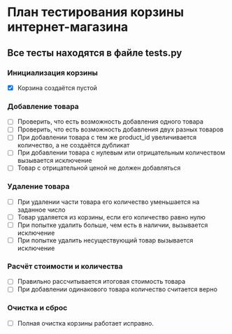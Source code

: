 # План тестирования корзины интернет-магазина

## Все тесты находятся в файле tests.py
### Инициализация корзины
- [x] Корзина создаётся пустой

### Добавление товара
- [ ] Проверить, что есть возможность добавления одного товара
- [ ] Проверить, что есть возможность добавления двух разных товаров
- [ ] При добавлении товара с тем же product_id увеличивается количество, а не создаётся дубликат
- [ ] При добавлении товара с нулевым или отрицательным количеством вызывается исключение
- [ ] Товар с отрицательной ценой не должен добавляться

### Удаление товара
- [ ] При удалении части товара его количество уменьшается на заданное число
- [ ] Товар удаляется из корзины, если его количество равно нулю
- [ ] При попытке удалить больше, чем есть в наличии, вызывается исключение
- [ ] При попытке удалить несуществующий товар вызывается исключение

### Расчёт стоимости и количества
- [ ] Правильно рассчитывается итоговая стоимость товара
- [ ] При добавлении одинакового товара количество считается верно

### Очистка и сброс
- [ ] Полная очистка корзины работает исправно.